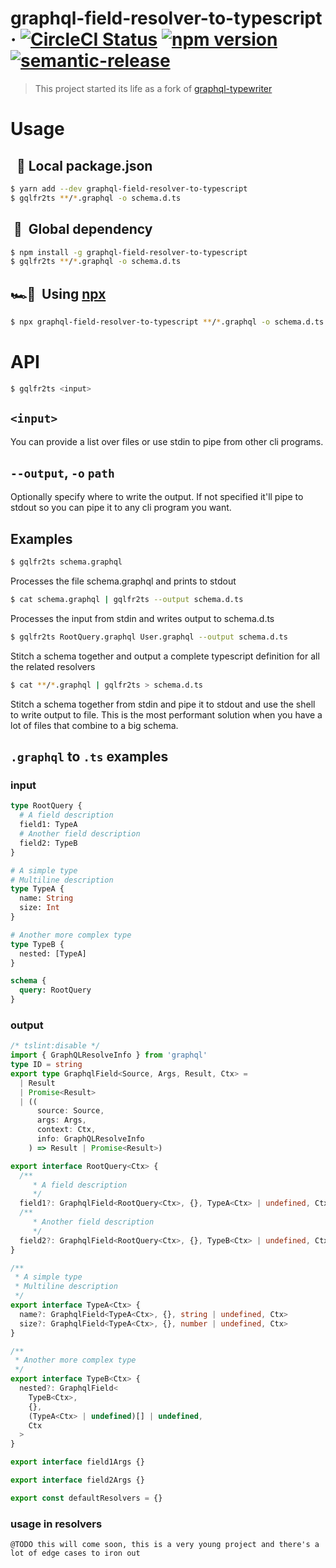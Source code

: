 # graphql-field-resolver-to-typescript &middot; [![CircleCI Status](https://img.shields.io/circleci/project/github/stipsan/graphql-field-resolver-to-typescript.svg?style=flat-square&label=circleci)](https://circleci.com/gh/stipsan/graphql-field-resolver-to-typescript) [![npm version](https://img.shields.io/npm/v/graphql-field-resolver-to-typescript.svg?style=flat-square)](https://www.npmjs.com/package/graphql-field-resolver-to-typescript) [![semantic-release](https://img.shields.io/badge/%20%20%F0%9F%93%A6%F0%9F%9A%80-semantic--release-e10079.svg?style=flat-square)](https://github.com/semantic-release/semantic-release)

> This project started its life as a fork of [graphql-typewriter](https://www.npmjs.com/package/graphql-typewriter)

# Usage

## &nbsp;&nbsp;🚗 Local package.json
```bash
$ yarn add --dev graphql-field-resolver-to-typescript
$ gqlfr2ts **/*.graphql -o schema.d.ts
```

## &nbsp;🚙&nbsp; Global dependency
```bash
$ npm install -g graphql-field-resolver-to-typescript
$ gqlfr2ts **/*.graphql -o schema.d.ts
```

## 🏎💨&nbsp; Using [npx](https://github.com/zkat/npx#npx1----execute-npm-package-binaries)
```bash
$ npx graphql-field-resolver-to-typescript **/*.graphql -o schema.d.ts
```

# API
```bash
$ gqlfr2ts <input>
```

## `<input>`
You can provide a list over files or use stdin to pipe from other cli programs.

## `--output`, `-o` `path`
Optionally specify where to write the output. If not specified it'll pipe to stdout so you can pipe it to any cli program you want.

## Examples
  ```bash
$ gqlfr2ts schema.graphql
```
Processes the file schema.graphql and prints to stdout

```bash
$ cat schema.graphql | gqlfr2ts --output schema.d.ts
```
Processes the input from stdin and writes output to schema.d.ts
```bash
$ gqlfr2ts RootQuery.graphql User.graphql --output schema.d.ts
```
Stitch a schema together and output a complete typescript definition for all the related resolvers
```bash
$ cat **/*.graphql | gqlfr2ts > schema.d.ts
```
Stitch a schema together from stdin and pipe it to stdout and use the shell to write output to file.
This is the most performant solution when you have a lot of files that combine to a big schema.

## `.graphql` to `.ts` examples

### input
```graphql
type RootQuery {
  # A field description
  field1: TypeA
  # Another field description
  field2: TypeB
}

# A simple type
# Multiline description
type TypeA {
  name: String
  size: Int
}

# Another more complex type
type TypeB {
  nested: [TypeA]
}

schema {
  query: RootQuery
}
```

### output
```typescript
/* tslint:disable */
import { GraphQLResolveInfo } from 'graphql'
type ID = string
export type GraphqlField<Source, Args, Result, Ctx> =
  | Result
  | Promise<Result>
  | ((
      source: Source,
      args: Args,
      context: Ctx,
      info: GraphQLResolveInfo
    ) => Result | Promise<Result>)

export interface RootQuery<Ctx> {
  /**
     * A field description
     */
  field1?: GraphqlField<RootQuery<Ctx>, {}, TypeA<Ctx> | undefined, Ctx>
  /**
     * Another field description
     */
  field2?: GraphqlField<RootQuery<Ctx>, {}, TypeB<Ctx> | undefined, Ctx>
}

/**
 * A simple type
 * Multiline description
 */
export interface TypeA<Ctx> {
  name?: GraphqlField<TypeA<Ctx>, {}, string | undefined, Ctx>
  size?: GraphqlField<TypeA<Ctx>, {}, number | undefined, Ctx>
}

/**
 * Another more complex type
 */
export interface TypeB<Ctx> {
  nested?: GraphqlField<
    TypeB<Ctx>,
    {},
    (TypeA<Ctx> | undefined)[] | undefined,
    Ctx
  >
}

export interface field1Args {}

export interface field2Args {}

export const defaultResolvers = {}
```

### usage in resolvers

```
@TODO this will come soon, this is a very young project and there's a lot of edge cases to iron out
```
